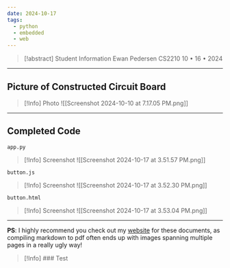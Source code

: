 ```yaml
---
date: 2024-10-17
tags:
  - python
  - embedded
  - web
---
```


> [!abstract] Student Information
> Ewan Pedersen
> CS2210
> 10 • 16 • 2024

---

## Picture of Constructed Circuit Board

>[!Info] Photo
> ![[Screenshot 2024-10-10 at 7.17.05 PM.png]]

---

## Completed Code 

`app.py`

>[!Info] Screenshot
> ![[Screenshot 2024-10-17 at 3.51.57 PM.png]]

`button.js`

>[!Info] Screenshot
> ![[Screenshot 2024-10-17 at 3.52.30 PM.png]]

`button.html`

>[!Info] Screenshot
> ![[Screenshot 2024-10-17 at 3.53.04 PM.png]]

---

**PS**: I highly recommend you check out my [website](https://gassandrid.xyz/Notes/Computer-Organization/Lab-Documents/) for these documents, as compiling markdown to pdf often ends up with images spanning multiple pages in a really ugly way!

> [!Info] ### Test